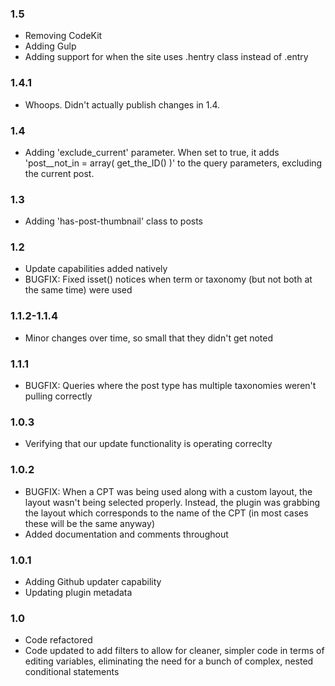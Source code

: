 ### 1.5

-   Removing CodeKit
-   Adding Gulp
-   Adding support for when the site uses .hentry class instead of .entry

### 1.4.1

-   Whoops. Didn't actually publish changes in 1.4.

### 1.4

-   Adding 'exclude_current' parameter. When set to true, it adds 'post\_\_not_in = array( get_the_ID() )' to the query parameters, excluding the current post.

### 1.3

-   Adding 'has-post-thumbnail' class to posts

### 1.2

-   Update capabilities added natively
-   BUGFIX: Fixed isset() notices when term or taxonomy (but not both at the same time) were used

### 1.1.2-1.1.4

-   Minor changes over time, so small that they didn't get noted

### 1.1.1

-   BUGFIX: Queries where the post type has multiple taxonomies weren't pulling correctly

### 1.0.3

-   Verifying that our update functionality is operating correclty

### 1.0.2

-   BUGFIX: When a CPT was being used along with a custom layout, the layout wasn't being selected properly. Instead, the plugin was grabbing the layout which corresponds to the name of the CPT (in most cases these will be the same anyway)
-   Added documentation and comments throughout

### 1.0.1

-   Adding Github updater capability
-   Updating plugin metadata

### 1.0

-   Code refactored
-   Code updated to add filters to allow for cleaner, simpler code in terms of editing variables, eliminating the need for a bunch of complex, nested conditional statements
